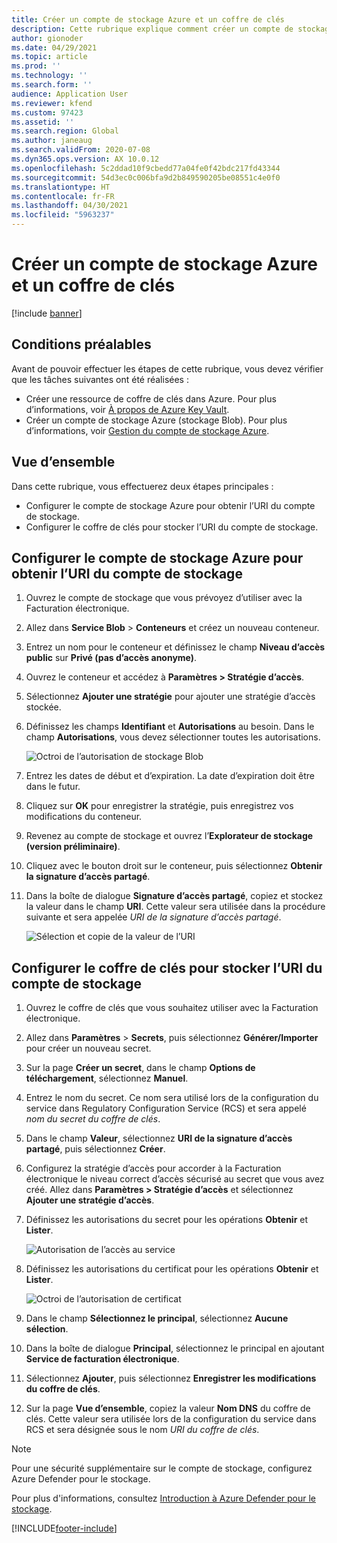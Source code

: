 ```yaml
---
title: Créer un compte de stockage Azure et un coffre de clés
description: Cette rubrique explique comment créer un compte de stockage Azure et un coffre de clés.
author: gionoder
ms.date: 04/29/2021
ms.topic: article
ms.prod: ''
ms.technology: ''
ms.search.form: ''
audience: Application User
ms.reviewer: kfend
ms.custom: 97423
ms.assetid: ''
ms.search.region: Global
ms.author: janeaug
ms.search.validFrom: 2020-07-08
ms.dyn365.ops.version: AX 10.0.12
ms.openlocfilehash: 5c2ddad10f9cbedd77a04fe0f42bdc217fd43344
ms.sourcegitcommit: 54d3ec0c006bfa9d2b849590205be08551c4e0f0
ms.translationtype: HT
ms.contentlocale: fr-FR
ms.lasthandoff: 04/30/2021
ms.locfileid: "5963237"
---
```

# <a name="create-an-azure-storage-account-and-a-key-vault"></a>Créer un compte de stockage Azure et un coffre de clés

[!include [banner](../includes/banner.md)]

## <a name="prerequisites"></a>Conditions préalables

Avant de pouvoir effectuer les étapes de cette rubrique, vous devez vérifier que les tâches suivantes ont été réalisées :

- Créer une ressource de coffre de clés dans Azure. Pour plus d’informations, voir [À propos de Azure Key Vault](/azure/key-vault/general/overview).
- Créer un compte de stockage Azure (stockage Blob). Pour plus d’informations, voir [Gestion du compte de stockage Azure](/azure/storage/blobs/).

## <a name="overview"></a>Vue d’ensemble

Dans cette rubrique, vous effectuerez deux étapes principales :

- Configurer le compte de stockage Azure pour obtenir l’URI du compte de stockage.
- Configurer le coffre de clés pour stocker l’URI du compte de stockage.

## <a name="set-up-the-azure-storage-account-to-get-the-storage-account-uri"></a>Configurer le compte de stockage Azure pour obtenir l’URI du compte de stockage

1. Ouvrez le compte de stockage que vous prévoyez d’utiliser avec la Facturation électronique.
2. Allez dans **Service Blob** \> **Conteneurs** et créez un nouveau conteneur.
3. Entrez un nom pour le conteneur et définissez le champ **Niveau d’accès public** sur **Privé (pas d’accès anonyme)**.
4. Ouvrez le conteneur et accédez à **Paramètres \> Stratégie d’accès**.
5. Sélectionnez **Ajouter une stratégie** pour ajouter une stratégie d’accès stockée.
6. Définissez les champs **Identifiant** et **Autorisations** au besoin. Dans le champ **Autorisations**, vous devez sélectionner toutes les autorisations.

    ![Octroi de l’autorisation de stockage Blob](media/e-Invoicing-services-create-azure-resources-grant-blob-permissions.png)

7. Entrez les dates de début et d’expiration. La date d’expiration doit être dans le futur.
8. Cliquez sur **OK** pour enregistrer la stratégie, puis enregistrez vos modifications du conteneur.
9. Revenez au compte de stockage et ouvrez l’**Explorateur de stockage (version préliminaire)**.
10. Cliquez avec le bouton droit sur le conteneur, puis sélectionnez **Obtenir la signature d’accès partagé**.
11. Dans la boîte de dialogue **Signature d’accès partagé**, copiez et stockez la valeur dans le champ **URI**. Cette valeur sera utilisée dans la procédure suivante et sera appelée *URI de la signature d’accès partagé*.

    ![Sélection et copie de la valeur de l’URI](media/e-Invoicing-services-create-azure-resources-select-and-copy-uri.png)

## <a name="set-up-the-key-vault-to-store-the-storage-account-uri"></a>Configurer le coffre de clés pour stocker l’URI du compte de stockage

1. Ouvrez le coffre de clés que vous souhaitez utiliser avec la Facturation électronique.
2. Allez dans **Paramètres** \> **Secrets**, puis sélectionnez **Générer/Importer** pour créer un nouveau secret.
3. Sur la page **Créer un secret**, dans le champ **Options de téléchargement**, sélectionnez **Manuel**.
4. Entrez le nom du secret. Ce nom sera utilisé lors de la configuration du service dans Regulatory Configuration Service (RCS) et sera appelé *nom du secret du coffre de clés*.
5. Dans le champ **Valeur**, sélectionnez **URI de la signature d’accès partagé**, puis sélectionnez **Créer**.
6. Configurez la stratégie d’accès pour accorder à la Facturation électronique le niveau correct d’accès sécurisé au secret que vous avez créé. Allez dans **Paramètres \> Stratégie d’accès** et sélectionnez **Ajouter une stratégie d’accès**.
7. Définissez les autorisations du secret pour les opérations **Obtenir** et **Lister**.

    ![Autorisation de l’accès au service](media/e-Invoicing-services-create-azure-resources-grant-service-access.png)

8. Définissez les autorisations du certificat pour les opérations **Obtenir** et **Lister**.

    ![Octroi de l’autorisation de certificat](media/e-Invoicing-services-create-azure-resources-grant-certificate-permission.png)

9. Dans le champ **Sélectionnez le principal**, sélectionnez **Aucune sélection**.
10. Dans la boîte de dialogue **Principal**, sélectionnez le principal en ajoutant **Service de facturation électronique**.
11. Sélectionnez **Ajouter**, puis sélectionnez **Enregistrer les modifications du coffre de clés**.
12. Sur la page **Vue d’ensemble**, copiez la valeur **Nom DNS** du coffre de clés. Cette valeur sera utilisée lors de la configuration du service dans RCS et sera désignée sous le nom *URI du coffre de clés*.

> [!NOTE]
> Pour une sécurité supplémentaire sur le compte de stockage, configurez Azure Defender pour le stockage.
> 
> Pour plus d'informations, consultez [Introduction à Azure Defender pour le stockage](/azure/security-center/defender-for-storage-introduction).


[!INCLUDE[footer-include](../../includes/footer-banner.md)]
